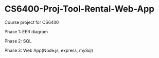 # CS6400-Proj-Tool-Rental-Web-App
Course project for CS6400

Phase 1: EER diagram

Phase 2: SQL

Phase 3: Web App(Node.js, express, mySql)
